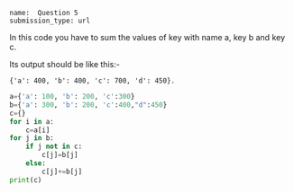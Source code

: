 ﻿```ngMeta
name:  Question 5
submission_type: url
``` 

In this code you have to sum the values ​​of key with name a, key b and key c.

Its output should be like this:-  

`{'a': 400, 'b': 400, 'c': 700, 'd': 450}.`



```python
a={'a': 100, 'b': 200, 'c':300}
b={'a': 300, 'b': 200, 'c':400,"d":450}
c={}
for i in a:
	c=a[i]
for j in b:
	if j not in c:
		c[j]=b[j]
	else:
		c[j]+=b[j]
print(c)
 ```
